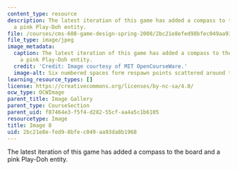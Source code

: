 ```yaml
---
content_type: resource
description: The latest iteration of this game has added a compass to the board and
  a pink Play-Doh entity.
file: /courses/cms-608-game-design-spring-2008/2bc21e8efed98bfec049aa93da8b1968_08.jpg
file_type: image/jpeg
image_metadata:
  caption: The latest iteration of this game has added a compass to the board and
    a pink Play-Doh entity.
  credit: 'Credit: Image courtesy of MIT OpenCourseWare.'
  image-alt: Six numbered spaces form respawn points scattered around the board.
learning_resource_types: []
license: https://creativecommons.org/licenses/by-nc-sa/4.0/
ocw_type: OCWImage
parent_title: Image Gallery
parent_type: CourseSection
parent_uid: f87464e3-f5f4-d282-55cf-aa4a5c1b6105
resourcetype: Image
title: Image 8
uid: 2bc21e8e-fed9-8bfe-c049-aa93da8b1968
---
```

The latest iteration of this game has added a compass to the board and a pink Play-Doh entity.
